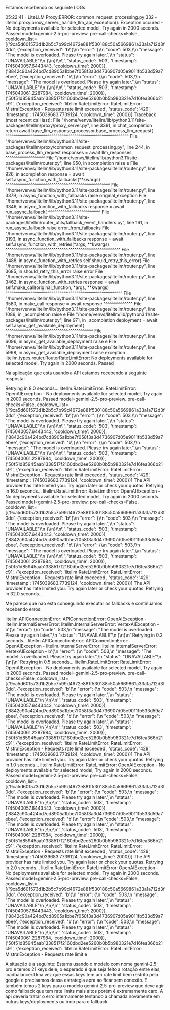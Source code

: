 Estamos recebendo os seguinte LOGs:

<logs>
05:22:41 - LiteLLM Proxy:ERROR: common_request_processing.py:332 - litellm.proxy.proxy_server._handle_llm_api_exception(): Exception occured - No deployments available for selected model, Try again in 2000 seconds. Passed model=gemini-2.5-pro-preview. pre-call-checks=False, cooldown_list=[('9ca5d601573d1b2b5c7b99d4672e881f530188c50a5669861a33a1a712d3f0dd', {'exception_received': 'b\'{\\n  "error": {\\n    "code": 503,\\n    "message": "The model is overloaded. Please try again later.",\\n    "status": "UNAVAILABLE"\\n  }\\n}\\n\'', 'status_code': '503', 'timestamp': 1745040057.6443443, 'cooldown_time': 2000}), ('8842c90a424bd7cd8905a1bbe7f058f3a3d4736907d05e9011fb533d59a7ebee', {'exception_received': 'b\'{\\n  "error": {\\n    "code": 503,\\n    "message": "The model is overloaded. Please try again later.",\\n    "status": "UNAVAILABLE"\\n  }\\n}\\n\'', 'status_code': '503', 'timestamp': 1745040061.2287984, 'cooldown_time': 2000}), ('50f51d85945aab1338517f2160dbd2ee5260b0b5b980321e7d16fea366b21c91', {'exception_received': 'litellm.RateLimitError: RateLimitError: MistralException - Requests rate limit exceeded', 'status_code': '429', 'timestamp': 1745039683.7739124, 'cooldown_time': 2000})]
Traceback (most recent call last):
  File "/home/venvs/litellm/lib/python3.11/site-packages/litellm/proxy/proxy_server.py", line 3391, in chat_completion
    return await base_llm_response_processor.base_process_llm_request(
           ^^^^^^^^^^^^^^^^^^^^^^^^^^^^^^^^^^^^^^^^^^^^^^^^^^^^^^^^^^^
  File "/home/venvs/litellm/lib/python3.11/site-packages/litellm/proxy/common_request_processing.py", line 244, in base_process_llm_request
    responses = await llm_responses
                ^^^^^^^^^^^^^^^^^^^
  File "/home/venvs/litellm/lib/python3.11/site-packages/litellm/router.py", line 950, in acompletion
    raise e
  File "/home/venvs/litellm/lib/python3.11/site-packages/litellm/router.py", line 926, in acompletion
    response = await self.async_function_with_fallbacks(**kwargs)
               ^^^^^^^^^^^^^^^^^^^^^^^^^^^^^^^^^^^^^^^^^^^^^^^^^^
  File "/home/venvs/litellm/lib/python3.11/site-packages/litellm/router.py", line 3379, in async_function_with_fallbacks
    raise original_exception
  File "/home/venvs/litellm/lib/python3.11/site-packages/litellm/router.py", line 3346, in async_function_with_fallbacks
    response = await run_async_fallback(
               ^^^^^^^^^^^^^^^^^^^^^^^^^
  File "/home/venvs/litellm/lib/python3.11/site-packages/litellm/router_utils/fallback_event_handlers.py", line 161, in run_async_fallback
    raise error_from_fallbacks
  File "/home/venvs/litellm/lib/python3.11/site-packages/litellm/router.py", line 3193, in async_function_with_fallbacks
    response = await self.async_function_with_retries(*args, **kwargs)
               ^^^^^^^^^^^^^^^^^^^^^^^^^^^^^^^^^^^^^^^^^^^^^^^^^^^^^^^
  File "/home/venvs/litellm/lib/python3.11/site-packages/litellm/router.py", line 3488, in async_function_with_retries
    self.should_retry_this_error(
  File "/home/venvs/litellm/lib/python3.11/site-packages/litellm/router.py", line 3685, in should_retry_this_error
    raise error
  File "/home/venvs/litellm/lib/python3.11/site-packages/litellm/router.py", line 3462, in async_function_with_retries
    response = await self.make_call(original_function, *args, **kwargs)
               ^^^^^^^^^^^^^^^^^^^^^^^^^^^^^^^^^^^^^^^^^^^^^^^^^^^^^^^^
  File "/home/venvs/litellm/lib/python3.11/site-packages/litellm/router.py", line 3580, in make_call
    response = await response
               ^^^^^^^^^^^^^^
  File "/home/venvs/litellm/lib/python3.11/site-packages/litellm/router.py", line 1089, in _acompletion
    raise e
  File "/home/venvs/litellm/lib/python3.11/site-packages/litellm/router.py", line 971, in _acompletion
    deployment = await self.async_get_available_deployment(
                 ^^^^^^^^^^^^^^^^^^^^^^^^^^^^^^^^^^^^^^^^^^
  File "/home/venvs/litellm/lib/python3.11/site-packages/litellm/router.py", line 6096, in async_get_available_deployment
    raise e
  File "/home/venvs/litellm/lib/python3.11/site-packages/litellm/router.py", line 5998, in async_get_available_deployment
    raise exception
litellm.types.router.RouterRateLimitError: No deployments available for selected model, Try again in 2000 seconds. Passed
</logs>


Na aplicação que esta usando a API estamos recebendo a seguinte resposta:


</logs2>
Retrying in 8.0 seconds...
litellm.RateLimitError: RateLimitError: OpenAIException - No deployments available for
selected model, Try again in 2000 seconds. Passed model=gemini-2.5-pro-preview.
pre-call-checks=False,
cooldown_list=[('9ca5d601573d1b2b5c7b99d4672e881f530188c50a5669861a33a1a712d3f0dd',
{'exception_received': 'b\'{\\n  "error": {\\n    "code": 503,\\n    "message": "The model is
overloaded. Please try again later.",\\n    "status": "UNAVAILABLE"\\n  }\\n}\\n\'',
'status_code': '503', 'timestamp': 1745040057.6443443, 'cooldown_time': 2000}),
('8842c90a424bd7cd8905a1bbe7f058f3a3d4736907d05e9011fb533d59a7ebee', {'exception_received':
'b\'{\\n  "error": {\\n    "code": 503,\\n    "message": "The model is overloaded. Please try
again later.",\\n    "status": "UNAVAILABLE"\\n  }\\n}\\n\'', 'status_code': '503',
'timestamp': 1745040061.2287984, 'cooldown_time': 2000}),
('50f51d85945aab1338517f2160dbd2ee5260b0b5b980321e7d16fea366b21c91', {'exception_received':
'litellm.RateLimitError: RateLimitError: MistralException - Requests rate limit exceeded',
'status_code': '429', 'timestamp': 1745039683.7739124, 'cooldown_time': 2000})]
The API provider has rate limited you. Try again later or check your quotas.
Retrying in 16.0 seconds...
litellm.RateLimitError: RateLimitError: OpenAIException - No deployments available for selected model, Try again in 2000
seconds. Passed model=gemini-2.5-pro-preview. pre-call-checks=False,
cooldown_list=[('9ca5d601573d1b2b5c7b99d4672e881f530188c50a5669861a33a1a712d3f0dd', {'exception_received': 'b\'{\\n
"error": {\\n    "code": 503,\\n    "message": "The model is overloaded. Please try again later.",\\n    "status":
"UNAVAILABLE"\\n  }\\n}\\n\'', 'status_code': '503', 'timestamp': 1745040057.6443443, 'cooldown_time': 2000}),
('8842c90a424bd7cd8905a1bbe7f058f3a3d4736907d05e9011fb533d59a7ebee', {'exception_received': 'b\'{\\n  "error": {\\n
"code": 503,\\n    "message": "The model is overloaded. Please try again later.",\\n    "status": "UNAVAILABLE"\\n
}\\n}\\n\'', 'status_code': '503', 'timestamp': 1745040061.2287984, 'cooldown_time': 2000}),
('50f51d85945aab1338517f2160dbd2ee5260b0b5b980321e7d16fea366b21c91', {'exception_received': 'litellm.RateLimitError:
RateLimitError: MistralException - Requests rate limit exceeded', 'status_code': '429', 'timestamp': 1745039683.7739124,
'cooldown_time': 2000})]
The API provider has rate limited you. Try again later or check your quotas.
Retrying in 32.0 seconds...


Me parece que nao esta conseguindo executar os fallbacks e continuamos recebendo erros:

litellm.APIConnectionError: APIConnectionError: OpenAIException - litellm.InternalServerError:
litellm.InternalServerError: VertexAIException - b'{\n  "error": {\n    "code": 503,\n    "message":
"The model is overloaded. Please try again later.",\n    "status": "UNAVAILABLE"\n  }\n}\n'
Retrying in 0.2 seconds...
litellm.APIConnectionError: APIConnectionError: OpenAIException - litellm.InternalServerError:
litellm.InternalServerError: VertexAIException - b'{\n  "error": {\n    "code": 503,\n    "message":
"The model is overloaded. Please try again later.",\n    "status": "UNAVAILABLE"\n  }\n}\n'
Retrying in 0.5 seconds...
litellm.RateLimitError: RateLimitError: OpenAIException - No deployments available for selected model,
Try again in 2000 seconds. Passed model=gemini-2.5-pro-preview. pre-call-checks=False,
cooldown_list=[('9ca5d601573d1b2b5c7b99d4672e881f530188c50a5669861a33a1a712d3f0dd',
{'exception_received': 'b\'{\\n  "error": {\\n    "code": 503,\\n    "message": "The model is
overloaded. Please try again later.",\\n    "status": "UNAVAILABLE"\\n  }\\n}\\n\'', 'status_code':
'503', 'timestamp': 1745040057.6443443, 'cooldown_time': 2000}),
('8842c90a424bd7cd8905a1bbe7f058f3a3d4736907d05e9011fb533d59a7ebee', {'exception_received': 'b\'{\\n
"error": {\\n    "code": 503,\\n    "message": "The model is overloaded. Please try again later.",\\n
"status": "UNAVAILABLE"\\n  }\\n}\\n\'', 'status_code': '503', 'timestamp': 1745040061.2287984,
'cooldown_time': 2000}), ('50f51d85945aab1338517f2160dbd2ee5260b0b5b980321e7d16fea366b21c91',
{'exception_received': 'litellm.RateLimitError: RateLimitError: MistralException - Requests rate limit
exceeded', 'status_code': '429', 'timestamp': 1745039683.7739124, 'cooldown_time': 2000})]
The API provider has rate limited you. Try again later or check your quotas.
Retrying in 1.0 seconds...
litellm.RateLimitError: RateLimitError: OpenAIException - No deployments available for selected model,
Try again in 2000 seconds. Passed model=gemini-2.5-pro-preview. pre-call-checks=False,
cooldown_list=[('9ca5d601573d1b2b5c7b99d4672e881f530188c50a5669861a33a1a712d3f0dd',
{'exception_received': 'b\'{\\n  "error": {\\n    "code": 503,\\n    "message": "The model is
overloaded. Please try again later.",\\n    "status": "UNAVAILABLE"\\n  }\\n}\\n\'', 'status_code':
'503', 'timestamp': 1745040057.6443443, 'cooldown_time': 2000}),
('8842c90a424bd7cd8905a1bbe7f058f3a3d4736907d05e9011fb533d59a7ebee', {'exception_received': 'b\'{\\n
"error": {\\n    "code": 503,\\n    "message": "The model is overloaded. Please try again later.",\\n
"status": "UNAVAILABLE"\\n  }\\n}\\n\'', 'status_code': '503', 'timestamp': 1745040061.2287984,
'cooldown_time': 2000}), ('50f51d85945aab1338517f2160dbd2ee5260b0b5b980321e7d16fea366b21c91',
{'exception_received': 'litellm.RateLimitError: RateLimitError: MistralException - Requests rate limit
exceeded', 'status_code': '429', 'timestamp': 1745039683.7739124, 'cooldown_time': 2000})]
The API provider has rate limited you. Try again later or check your quotas.
Retrying in 2.0 seconds...
litellm.RateLimitError: RateLimitError: OpenAIException - No deployments available for selected model,
Try again in 2000 seconds. Passed model=gemini-2.5-pro-preview. pre-call-checks=False,
cooldown_list=[('9ca5d601573d1b2b5c7b99d4672e881f530188c50a5669861a33a1a712d3f0dd',
{'exception_received': 'b\'{\\n  "error": {\\n    "code": 503,\\n    "message": "The model is
overloaded. Please try again later.",\\n    "status": "UNAVAILABLE"\\n  }\\n}\\n\'', 'status_code':
'503', 'timestamp': 1745040057.6443443, 'cooldown_time': 2000}),
('8842c90a424bd7cd8905a1bbe7f058f3a3d4736907d05e9011fb533d59a7ebee', {'exception_received': 'b\'{\\n
"error": {\\n    "code": 503,\\n    "message": "The model is overloaded. Please try again later.",\\n
"status": "UNAVAILABLE"\\n  }\\n}\\n\'', 'status_code': '503', 'timestamp': 1745040061.2287984,
'cooldown_time': 2000}), ('50f51d85945aab1338517f2160dbd2ee5260b0b5b980321e7d16fea366b21c91',
{'exception_received': 'litellm.RateLimitError: RateLimitError: MistralException - Requests rate limit
e

</logs2>



A situação é a seguinte: Estams usando o modelo com nome gemini-2.5-pro e temos 21 keys dele, o esperado é que seja feito a rotação entre elas, loadbalancer.Uma vez que essas keys tem um rate limit bem restrito pela google e precisamos dessa estrategia apra ao ficar sem conexão. E também temos 2 keys para o modelo gemini-2.5-pro-preview que deve agir como fallback que tem rate limits mais altos porém é extremamente caro.
A api deveria tratar o erro internamente tentando a chamada novamente em outras keys/deployments ou indo para o fallback